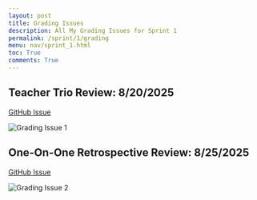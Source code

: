 ```yaml
---
layout: post
title: Grading Issues
description: All My Grading Issues for Sprint 1
permalink: /sprint/1/grading
menu: nav/sprint_1.html
toc: True
comments: True
---
```


## Teacher Trio Review: 8/20/2025 

[GitHub Issue](https://github.com/blackstar3092/innovators-pages/issues/3)

<img src="{{ site.baseurl }}/images/00_rg_imgs/sprint1/peer.png" alt="Grading Issue 1">


## One-On-One Retrospective Review: 8/25/2025

[GitHub Issue](https://github.com/blackstar3092/innovators-pages/issues/19)

<img src="{{ site.baseurl }}/images/00_rg_imgs/sprint1/grade2.png" alt="Grading Issue 2">

